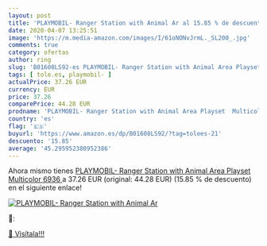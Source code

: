 ```yaml
---
layout: post
title: 'PLAYMOBIL- Ranger Station with Animal Ar al 15.85 % de descuento'
date: 2020-04-07 13:25:51
image: 'https://m.media-amazon.com/images/I/61oNONvJrmL._SL200_.jpg'
comments: true
category: ofertas
author: ring
slug: 'B01608LS92-es PLAYMOBIL- Ranger Station with Animal Area Playset...'
tags: [ tole.es, playmobil- ]
actualPrice: 37.26 EUR
currency: EUR
price: 37.26
comparePrice: 44.28 EUR
prodname: 'PLAYMOBIL- Ranger Station with Animal Area Playset  Multicolor  6936 '
country: 'es'
flag: '🇪🇸'
buyurl: 'https://www.amazon.es/dp/B01608LS92/?tag=tolees-21'
descuento: '15.85'
average: '45.295952380952386'
---
```


Ahora mismo tienes [PLAYMOBIL- Ranger Station with Animal Area Playset  Multicolor  6936 ](https://www.amazon.es/dp/B01608LS92/?tag=tolees-21) a 37.26 EUR (original: 44.28 EUR) (15.85 %  de descuento) en el siguiente enlace!

[![PLAYMOBIL- Ranger Station with Animal Ar](https://m.media-amazon.com/images/I/61oNONvJrmL._SL200_.jpg)](https://www.amazon.es/dp/B01608LS92/?tag=tolees-21)

🔎:


[🛒 Visítala!!!](https://www.amazon.es/dp/B01608LS92/?tag=tolees-21)
